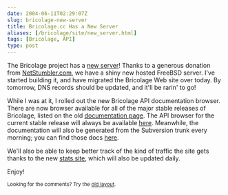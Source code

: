 ```yaml
--- 
date: 2004-06-11T02:29:07Z
slug: bricolage-new-server
title: Bricolage.cc Has a New Server
aliases: [/bricolage/site/new_server.html]
tags: [Bricolage, API]
type: post
---
```


<p>The Bricolage project has a <a href="http://www.bricolage.cc/">new
server</a>! Thanks to a generous donation from
<a href="http://www.netstumbler.com/">NetStumbler.com</a>, we have a shiny new
hosted FreeBSD server. I've started building it, and have migrated the
Bricolage Web site over today. By tomorrow, DNS records should be updated, and
it'll be rarin' to go!</p>

<p>While I was at it, I rolled out the new Bricolage API documentation
browser. There are now browser available for all of the major stable releases
of Bricolage, listed on the old <a
href="http://www.bricolage.cc/documentation.html">documentation page</a>. The
API browser for the current stable release will always be available
<a href="http://www.bricolage.cc/docs/api/current/">here</a>. Meanwhile, the
documentation will also be generated from the Subversion trunk every morning;
you can find those docs <a
href="http://www.bricolage.cc/docs/api/devel/">here</a>.</p>

<p>We'll also be able to keep better track of the kind of traffic the site
gets thanks to the new <a href="http://stats.bricolage.cc/">stats site</a>,
which will also be updated daily.</p>

<p>Enjoy!</p>


<p class="past"><small>Looking for the comments? Try the <a rel="nofollow" href="//past.justatheory.com/bricolage/site/new_server.html">old layout</a>.</small></p>


